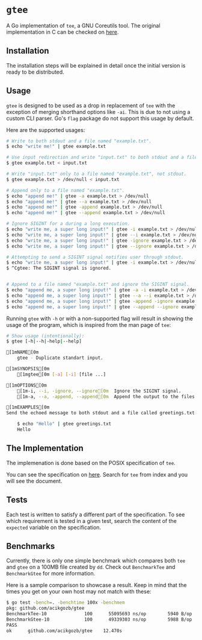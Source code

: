 # `gtee`

A Go implementation of `tee`, a GNU Coreutils tool. The original implementation in C can be checked on [here](https://github.com/coreutils/coreutils/blob/master/src/tee.c).

## Installation

The installation steps will be explained in detail once the initial version is ready to be distributed.

## Usage

`gtee` is designed to be used as a drop in replacement of `tee` with the exception of merging shorthand options like `-ai`.
This is due to not using a custom CLI parser.
Go's `flag` package do not support this usage by default.

Here are the supported usages:

```bash
# Write to both stdout and a file named "example.txt".
$ echo "write me!" | gtee example.txt

# Use input redirection and write "input.txt" to both stdout and a file named "example.txt".
$ gtee example.txt < input.txt

# Write "input.txt" only to a file named "example.txt", not stdout.
$ gtee example.txt > /dev/null < input.txt

# Append only to a file named "example.txt".
$ echo "append me!" | gtee -a example.txt > /dev/null
$ echo "append me!" | gtee --a example.txt > /dev/null
$ echo "append me!" | gtee -append example.txt > /dev/null
$ echo "append me!" | gtee --append example.txt > /dev/null

# Ignore SIGINT for a during a long execution.
$ echo "write me, a super long input!" | gtee -i example.txt > /dev/null
$ echo "write me, a super long input!" | gtee --i example.txt > /dev/null
$ echo "write me, a super long input!" | gtee -ignore example.txt > /dev/null
$ echo "write me, a super long input!" | gtee --ignore example.txt > /dev/null

# Attempting to send a SIGINT signal notifies user through stdout.
$ echo "write me, a super long input!" | gtee -i example.txt > /dev/null
$ ^Cgtee: The SIGINT signal is ignored.


# Append to a file named "example.txt" and ignore the SIGINT signal.
$ echo "append me, a super long input!" | gtee -a -i example.txt > /dev/null
$ echo "append me, a super long input!" | gtee --a --i example.txt > /dev/null
$ echo "append me, a super long input!" | gtee -append -ignore example.txt > /dev/null
$ echo "append me, a super long input!" | gtee --append --ignore example.txt > /dev/null
```

Running `gtee` with `-h` or with a non-supported flag will result in showing the usage of the program, which is inspired from the man page of `tee`:

```bash
# Show usage (intentionally):
$ gtee [-h|--h|-help|--help]

[1mNAME[0m
	gtee - Duplicate standart input.

[1mSYNOPSIS[0m
	[1mgtee[0m [-a] [-i] [file ...]

[1mOPTIONS[0m
	[1m-i, --i, -ignore, --ignore[0m	Ignore the SIGINT signal.
	[1m-a, --a, -append, --append[0m	Append the output to the files rather than overwriting them.

[1mEXAMPLES[0m
Send the echoed message to both stdout and a file called greetings.txt:

	$ echo "Hello" | gtee greetings.txt
	Hello
```

## The Implementation

The implemenation is done based on the POSIX specification of `tee`.

You can see the specification on [here](https://pubs.opengroup.org/onlinepubs/9799919799/).
Search for `tee` from index and you will see the document.

## Tests

Each test is written to satisfy a different part of the specification.
To see which requirement is tested in a given test, search the content of the `expected` variable on the specification.

## Benchmarks

Currently, there is only one simple benchmark which compares both `tee` and `gtee` on a 100MB file created by `dd`.
Check out `BenchmarkTee` and `BenchmarkGtee` for more information.

Here is a sample comparison to showcase a result.
Keep in mind that the times you get on your own host may not match with these:

```bash
$ go test -bench=. -benchtime 100x -benchmem
pkg: github.com/acikgozb/gtee
BenchmarkTee-10     	     100	  55095693 ns/op	    5940 B/op	      22 allocs/op
BenchmarkGtee-10    	     100	  49339303 ns/op	    5988 B/op	      22 allocs/op
PASS
ok  	github.com/acikgozb/gtee	12.470s
```
